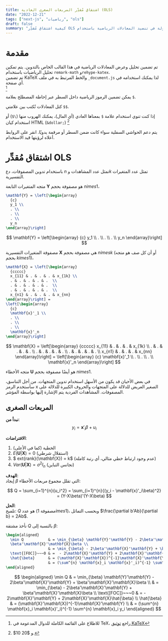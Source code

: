 ```yaml
---
title: اشتقاق مُقدِّر المربعات الصغرى العادية (OLS)
date: "2022-12-21"
tags: ["next-js", "رياضيات", "ols"]
draft: false
summary: "كيفية اشتقاق مُقدِّر OLS باستخدام تدوين المصفوفات وجولة في تنضيد المعادلات الرياضية باستخدام Markdown بمساعدة KaTeX."
---
```


# مقدمة

تم تضمين تحليل وعرض المعادلات الرياضية في هذا القالب الخاص بالتدوين. يتم تمكين تحليل الرياضيات باستخدام `remark-math` و`rehype-katex`.  
تم تضمين KaTeX والخط المرتبط به في ملف `_document.js` لذا يمكنك استخدامه في أي صفحة.  
[^footnote]

[^footnote]: للاطلاع على القائمة الكاملة للدوال المدعومة في TeX، راجع [توثيق KaTeX](https://katex.org/docs/supported.html)

يمكن تضمين الرموز الرياضية داخل السطر عبر إحاطة المصطلح بعلامة `$`.

كتل المعادلات تُكتب بين علامتي `$$`.

إذا كنت تنوي استخدام علامة `$` بمعناها العادي (أي المال)، يمكنك الهروب منها (`\$`) أو استخدام كيان HTML (`&dollar;`) [^2]

يتم دعم الحواشي السفلية سواء كانت ضمن السطر أو مرقمة يدويًا. انقر على الروابط أعلاه لرؤيتها قيد الاستخدام.

[^2]: \$10 و &dollar;20.

# اشتقاق مُقدِّر OLS

باستخدام تدوين المصفوفات، دع $n$ تمثل عدد المشاهدات و$k$ تمثل عدد المتغيرات التفسيرية.

متجه المتغيرات التابعة $\mathbf{Y}$ هو مصفوفة بحجم $n 	imes 1$،

```tex
\mathbf{Y} = \left[\begin{array}
  {c}
  y_1 \\
  . \\
  . \\
  . \\
  y_n
\end{array}\right]
```

$$
\mathbf{Y} = \left[\begin{array}
  {c}
  y_1 \\
  . \\
  . \\
  . \\
  y_n
\end{array}\right]
$$

مصفوفة المتغيرات التفسيرية $\mathbf{X}$ هي مصفوفة بحجم $n 	imes k$ (أو أن كل صف هو متجه بحجم $k 	imes 1$)،

```latex
\mathbf{X} = \left[\begin{array}
  {ccccc}
  x_{11} & . & . & . & x_{1k} \\
  . & . & . & . & .  \\
  . & . & . & . & .  \\
  . & . & . & . & .  \\
  x_{n1} & . & . & . & x_{nn}
\end{array}\right] =
\left[\begin{array}
  {c}
  \mathbf{x}'_1 \\
  . \\
  . \\
  . \\
  \mathbf{x}'_n
\end{array}\right]
```

$$
\mathbf{X} = \left[\begin{array}
  {ccccc}
  x_{11} & . & . & . & x_{1k} \\
  . & . & . & . & .  \\
  . & . & . & . & .  \\
  . & . & . & . & .  \\
  x_{n1} & . & . & . & x_{nn}
\end{array}\right] =
\left[\begin{array}
  {c}
  \mathbf{x}'_1 \\
  . \\
  . \\
  . \\
  \mathbf{x}'_n
\end{array}\right]
$$

متجه الأخطاء $\mathbf{U}$ هو أيضًا مصفوفة بحجم $n 	imes 1$.

في بعض الأحيان قد يكون من الأسهل استخدام تدوين المتجهات. من أجل التناسق، سأستخدم الرمز x الصغير العريض للدلالة على المتجهات والحروف الكبيرة للدلالة على المصفوفات. المشاهدات الفردية يتم الإشارة إليها بواسطة المؤشر.

## المربعات الصغرى

**نبدأ من**:  
$$y_i = \mathbf{x}'_i \beta + u_i$$

**الافتراضات**:

1. الخطية (كما في الأعلى)
2. $E(\mathbf{U}|\mathbf{X}) = 0$ (استقلال شرطي)
3. $ ext{rank}(\mathbf{X}) = k$ (عدم وجود ارتباط خطي مثالي، أي رتبة كاملة)
4. $Var(\mathbf{U}|\mathbf{X}) = \sigma^2 I_n$ (تجانس التباين)

**الهدف**:  
إيجاد $\beta$ التي تقلل مجموع مربعات الأخطاء:

$$
Q = \sum_{i=1}^{n}{u_i^2} = \sum_{i=1}^{n}{(y_i - \mathbf{x}'_i\beta)^2} = (Y-X\beta)'(Y-X\beta)
$$

**الحل**:  
تلميح: $Q$ هو عدد (مصفوفة $1 	imes 1$)، وبحسب التماثل $\frac{\partial b'Ab}{\partial b} = 2Ab$.

نأخذ مشتقة $Q$ بالنسبة إلى $\beta$:

```tex
\begin{aligned}
  \min Q           & = \min_{\beta} \mathbf{Y}'\mathbf{Y} - 2\beta'\mathbf{X}'\mathbf{Y} +
  \beta'\mathbf{X}'\mathbf{X}\beta \\
                   & = \min_{\beta} - 2\beta'\mathbf{X}'\mathbf{Y} + \beta'\mathbf{X}'\mathbf{X}\beta \\
  \text{[FOC]}~~~0 & =  - 2\mathbf{X}'\mathbf{Y} + 2\mathbf{X}'\mathbf{X}\hat{\beta}                  \\
  \hat{\beta}      & = (\mathbf{X}'\mathbf{X})^{-1}\mathbf{X}'\mathbf{Y}                              \\
                   & = (\sum^{n} \mathbf{x}_i \mathbf{x}'_i)^{-1} \sum^{n} \mathbf{x}_i y_i
\end{aligned}
```

$$
\begin{aligned}
  \min Q           & = \min_{\beta} \mathbf{Y}'\mathbf{Y} - 2\beta'\mathbf{X}'\mathbf{Y} +
  \beta'\mathbf{X}'\mathbf{X}\beta \\
                   & = \min_{\beta} - 2\beta'\mathbf{X}'\mathbf{Y} + \beta'\mathbf{X}'\mathbf{X}\beta \\
  \text{[FOC]}~~~0 & =  - 2\mathbf{X}'\mathbf{Y} + 2\mathbf{X}'\mathbf{X}\hat{\beta}                  \\
  \hat{\beta}      & = (\mathbf{X}'\mathbf{X})^{-1}\mathbf{X}'\mathbf{Y}                              \\
                   & = (\sum^{n} \mathbf{x}_i \mathbf{x}'_i)^{-1} \sum^{n} \mathbf{x}_i y_i
\end{aligned}
$$
